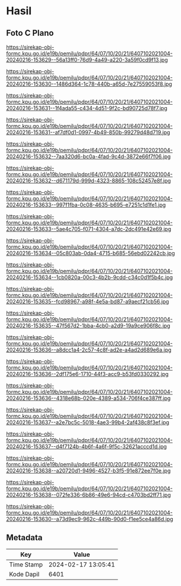 # Hasil

## Foto C Plano

https://sirekap-obj-formc.kpu.go.id/e19b/pemilu/pdpr/64/07/10/20/21/6407102021004-20240216-153629--56a13ff0-76d9-4a49-a220-3a59f0cd9f13.jpg

https://sirekap-obj-formc.kpu.go.id/e19b/pemilu/pdpr/64/07/10/20/21/6407102021004-20240216-153630--1486d364-1c78-440b-a65d-7e27559053f8.jpg

https://sirekap-obj-formc.kpu.go.id/e19b/pemilu/pdpr/64/07/10/20/21/6407102021004-20240216-153631--1f4ada55-c434-4d51-9f2c-bd90725d78f7.jpg

https://sirekap-obj-formc.kpu.go.id/e19b/pemilu/pdpr/64/07/10/20/21/6407102021004-20240216-153631--af7df0d1-0997-4b49-850b-99279d48d719.jpg

https://sirekap-obj-formc.kpu.go.id/e19b/pemilu/pdpr/64/07/10/20/21/6407102021004-20240216-153632--7aa320d6-bc0a-4fad-9c4d-3872e66f7f06.jpg

https://sirekap-obj-formc.kpu.go.id/e19b/pemilu/pdpr/64/07/10/20/21/6407102021004-20240216-153632--d671179d-999d-4323-8865-108c52457e8f.jpg

https://sirekap-obj-formc.kpu.go.id/e19b/pemilu/pdpr/64/07/10/20/21/6407102021004-20240216-153633--997f1fba-0c08-4635-b695-e7251c1d1fe1.jpg

https://sirekap-obj-formc.kpu.go.id/e19b/pemilu/pdpr/64/07/10/20/21/6407102021004-20240216-153633--5ae4c705-f071-4304-a7dc-2dc491e42e69.jpg

https://sirekap-obj-formc.kpu.go.id/e19b/pemilu/pdpr/64/07/10/20/21/6407102021004-20240216-153634--05c803ab-0da4-4715-b685-56ebd02242cb.jpg

https://sirekap-obj-formc.kpu.go.id/e19b/pemilu/pdpr/64/07/10/20/21/6407102021004-20240216-153634--1cb0820a-00c3-4b2b-9cdd-c34c0d1f5b4c.jpg

https://sirekap-obj-formc.kpu.go.id/e19b/pemilu/pdpr/64/07/10/20/21/6407102021004-20240216-153635--fcd98967-a98f-4e5a-bd87-a9aecf21cb56.jpg

https://sirekap-obj-formc.kpu.go.id/e19b/pemilu/pdpr/64/07/10/20/21/6407102021004-20240216-153635--47f567d2-1bba-4cb0-a2d9-19a9ce906f8c.jpg

https://sirekap-obj-formc.kpu.go.id/e19b/pemilu/pdpr/64/07/10/20/21/6407102021004-20240216-153636--a8dcc1a4-2c57-4c8f-ad2e-a4ad2d689e6a.jpg

https://sirekap-obj-formc.kpu.go.id/e19b/pemilu/pdpr/64/07/10/20/21/6407102021004-20240216-153636--2df175e6-1710-44f3-acc9-b53fd0330292.jpg

https://sirekap-obj-formc.kpu.go.id/e19b/pemilu/pdpr/64/07/10/20/21/6407102021004-20240216-153636--4318e68b-020e-4389-a534-706f4ce387ff.jpg

https://sirekap-obj-formc.kpu.go.id/e19b/pemilu/pdpr/64/07/10/20/21/6407102021004-20240216-153637--a2e7bc5c-5018-4ae3-99b4-2af438c8f3ef.jpg

https://sirekap-obj-formc.kpu.go.id/e19b/pemilu/pdpr/64/07/10/20/21/6407102021004-20240216-153637--d4f7124b-4b6f-4a6f-9f5c-32621acccd1d.jpg

https://sirekap-obj-formc.kpu.go.id/e19b/pemilu/pdpr/64/07/10/20/21/6407102021004-20240216-153638--a20720d1-9496-4527-b3f5-91e872ee7f0e.jpg

https://sirekap-obj-formc.kpu.go.id/e19b/pemilu/pdpr/64/07/10/20/21/6407102021004-20240216-153638--072fe336-6b86-49e6-94cd-c4703bd2ff71.jpg

https://sirekap-obj-formc.kpu.go.id/e19b/pemilu/pdpr/64/07/10/20/21/6407102021004-20240216-153630--a73d9ec9-962c-449b-90d0-f1ee5ce4a86d.jpg


## Metadata

| Key        | Value               |
| ---------- | ------------------- |
| Time Stamp | 2024-02-17 13:05:41 |
| Kode Dapil | 6401                |



